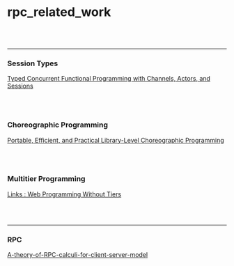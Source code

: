 # rpc_related_work

<br>
<br>

---

### Session Types

[Typed Concurrent Functional Programming with Channels, Actors, and Sessions](<Typed Concurrent Functional Programming with Channels, Actors, and Sessions.md>)

<br>
<br>



### Choreographic Programming

[Portable, Efficient, and Practical Library-Level  Choreographic Programming](<Portable, Efficient, and Practical Library-Level  Choreographic Programming.md>)

<br>
<br>



### Multitier Programming

[Links : Web Programming Without Tiers](<Links_Web Programming Without Tiers.md>)

<br>
<br>

---

### RPC

[A-theory-of-RPC-calculi-for-client-server-model](A-theory-of-RPC-calculi-for-client-server-model.md)
